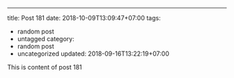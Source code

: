 ---
title: Post 181
date: 2018-10-09T13:09:47+07:00
tags:
  - random post
  - untagged
category:
  - random post
  - uncategorized
updated: 2018-09-16T13:22:19+07:00

This is content of post 181